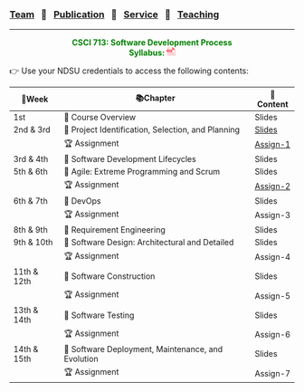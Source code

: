 ### [Team](stamlab.md) &nbsp;&nbsp;🌴&nbsp;&nbsp; [Publication](publications.md) &nbsp;&nbsp;🌴&nbsp;&nbsp; [Service](services.md) &nbsp;&nbsp;🌴&nbsp;&nbsp; [Teaching](teaching.md)
***
<style type="text/css">
.center{
  text-align:center; 
  display:block;
}
.centerImg {
  display: block;
  margin-left: 170px;  
}
</style>

<p class="center" style="color:green;">
<b>CSCI 713: Software Development Process</b> <br>
<b>Syllabus: <a href="teaching/syllabus/713SDP.pdf" target="_blank"><img src="assets/img/pdficon.png" width="15" height="15"></a></b> 
</p>
👉 Use your NDSU credentials to access the following contents:

| 📅Week      | 📚Chapter                                          | 📁Content                                                                                                                                   | 
|-------------|----------------------------------------------------|---------------------------------------------------------------------------------------------------------------------------------------------|
| 1st         | 🔖 Course Overview                                 | Slides                                                                                                                                      |
| 2nd & 3rd   | 🔖 Project Identification, Selection, and Planning | <a href="https://docs.google.com/presentation/d/1O3vJXh2sZequb0sPPb8fLDvoYdnBtJjVMkkbo7ZFVxU/edit?usp=sharing" target="_blank">Slides</a>   |
|             | 🏆 Assignment                                      | <a href="https://docs.google.com/document/d/13UyyI88Wv_f6qSsLirgPhHzEf0I-x4AbjXJQfnhpKfo/edit?usp=sharing" target="_blank">Assign-1</a> |
| 3rd & 4th   | 🔖 Software Development Lifecycles                 | Slides                                                                                                                                      |
| 5th & 6th   | 🔖 Agile: Extreme Programming and Scrum            | Slides                                                                                                                                      |
|             | 🏆 Assignment                                      | <a href="https://docs.google.com/document/d/1SS7TylUzCdWzeD-bJ3L2bJbYnhgTCXQXoC_Une4jaq4/edit?usp=sharing" target="_blank">Assign-2</a> |
| 6th & 7th   | 🔖 DevOps                                          | Slides                                                                                                                                      |
|             | 🏆 Assignment                                      | Assign-3                                                                                                                                |
| 8th & 9th   | 🔖 Requirement Engineering                         | Slides                                                                                                                                      |
| 9th & 10th  | 🔖 Software Design: Architectural and Detailed     | Slides                                                                                                                                      |
|             | 🏆 Assignment                                      | Assign-4                                                                                                                                |
| 11th & 12th | 🔖 Software Construction                           | Slides                                                                                                                                      |
|             | 🏆 Assignment                                      | Assign-5                                                                                                                                |
| 13th & 14th | 🔖 Software Testing                                | Slides                                                                                                                                      |
|             | 🏆 Assignment                                      | Assign-6                                                                                                                                |
| 14th & 15th | 🔖 Software Deployment, Maintenance, and Evolution | Slides                                                                                                                                      |
|             | 🏆 Assignment                                      | Assign-7                                                                                                                                |


